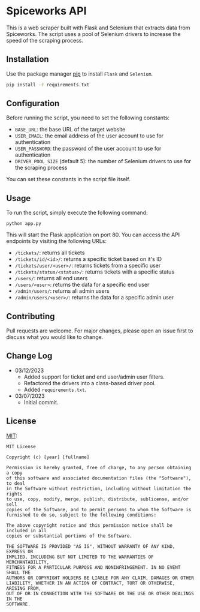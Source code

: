 # Spiceworks API

This is a web scraper built with Flask and Selenium that extracts data from Spiceworks. The script uses a pool of Selenium drivers to increase the speed of the scraping process.

## Installation

Use the package manager [pip](https://pip.pypa.io/en/stable/) to install `Flask` and `Selenium`.

```bash
pip install -r requirements.txt
```

## Configuration

Before running the script, you need to set the following constants:
- `BASE_URL`: the base URL of the target website
- `USER_EMAIL`: the email address of the user account to use for authentication
- `USER_PASSWORD`: the password of the user account to use for authentication
- `DRIVER_POOL_SIZE` (default 5): the number of Selenium drivers to use for the scraping process

You can set these constants in the script file itself.


## Usage

To run the script, simply execute the following command:
```
python app.py
```

This will start the Flask application on port 80. You can access the API endpoints by visiting the following URLs:
- `/tickets/`: returns all tickets
- `/tickets/id/<id>/`: returns a specific ticket based on it's ID
- `/tickets/user/<user>/`: returns tickets from a specific user
- `/tickets/status/<status>/`: returns tickets with a specific status
- `/users/`: returns all end users
- `/users/<user>`: returns the data for a specific end user
- `/admin/users/`: returns all admin users
- `/admin/users/<user>/`: returns the data for a specific admin user

## Contributing

Pull requests are welcome. For major changes, please open an issue first
to discuss what you would like to change.

## Change Log

- 03/12/2023
  - Added support for ticket and end user/admin user filters.
  - Refactored the drivers into a class-based driver pool.
  - Added `requirements.txt`.
- 03/07/2023
  - Initial commit.

## License

[MIT](https://choosealicense.com/licenses/mit/):
```
MIT License

Copyright (c) [year] [fullname]

Permission is hereby granted, free of charge, to any person obtaining a copy
of this software and associated documentation files (the "Software"), to deal
in the Software without restriction, including without limitation the rights
to use, copy, modify, merge, publish, distribute, sublicense, and/or sell
copies of the Software, and to permit persons to whom the Software is
furnished to do so, subject to the following conditions:

The above copyright notice and this permission notice shall be included in all
copies or substantial portions of the Software.

THE SOFTWARE IS PROVIDED "AS IS", WITHOUT WARRANTY OF ANY KIND, EXPRESS OR
IMPLIED, INCLUDING BUT NOT LIMITED TO THE WARRANTIES OF MERCHANTABILITY,
FITNESS FOR A PARTICULAR PURPOSE AND NONINFRINGEMENT. IN NO EVENT SHALL THE
AUTHORS OR COPYRIGHT HOLDERS BE LIABLE FOR ANY CLAIM, DAMAGES OR OTHER
LIABILITY, WHETHER IN AN ACTION OF CONTRACT, TORT OR OTHERWISE, ARISING FROM,
OUT OF OR IN CONNECTION WITH THE SOFTWARE OR THE USE OR OTHER DEALINGS IN THE
SOFTWARE.
```
